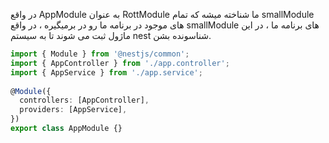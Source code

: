 در واقع AppModule به عنوان RottModule ما شناخته میشه که تمام smallModule های موجود در برنامه ما رو در برمیگیره ، در واقع smallModule های برنامه ما ، در این ماژول ثبت می شوند تا به سیستم nest شناسونده بشن.

```ts
import { Module } from '@nestjs/common';  
import { AppController } from './app.controller';  
import { AppService } from './app.service';  
  
@Module({  
  controllers: [AppController],  
  providers: [AppService],  
})  
export class AppModule {}
```

